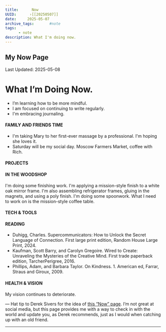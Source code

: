 ```yaml
---
title:      Now
UUID:      ›[[20250507]] 
date:     2025-05-07
archive_tags:       #note 
tags:       
      - note
description: What I'm doing now.
---
```

## My Now Page
Last Updated: 2025-05-08
# What I’m Doing Now.

* I’m learning how to be more mindful.
* I am focused on continuing to write regularly.
* I'm embracing journaling.  

#### FAMILY AND FRIENDS TIME
- I'm taking Mary to her first-ever massage by a professional. I'm hoping she loves it. 
- Saturday will be my social day. Moscow Farmers Market, coffee with Rich.

#### PROJECTS

#### IN THE WOODSHOP
I'm doing some finishing work. I'm applying a mission-style finish to a white oak mirror frame. I'm also assembling refrigerator frames, gluing in the magnets, and using a poly finish. I'm doing some spoonwork. What I need to work on is the mission-style coffee table.    

#### TECH & TOOLS

#### READING
- Duhigg, Charles. Supercommunicators: How to Unlock the Secret Language of Connection. First large print edition, Random House Large Print, 2024.
- Kaufman, Scott Barry, and Carolyn Gregoire. Wired to Create: Unraveling the Mysteries of the Creative Mind. First trade paperback edition, TarcherPerigree, 2016.
- Phillips, Adam, and Barbara Taylor. On Kindness. 1. American ed, Farrar, Straus and Giroux, 2009.

#### HEALTH & VISION
My vision continues to deteriorate. 

—
Hat tip to Derek Sivers for the idea of [this “Now” page](￼). I’m not great at social media, but this page provides me with a way to check in with the world and update you, as Derek recommends, just as I would when catching up with an old friend.


----------------------------------
